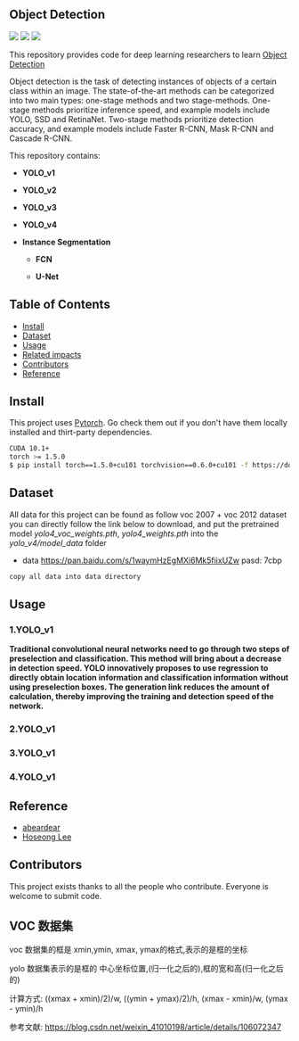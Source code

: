 ## Object Detection


[![](https://img.shields.io/badge/version-1.0.0-brightgreen.svg)](https://github.com/bruce1408/Pytorch_learning)
![](https://img.shields.io/badge/platform-Pytorch-brightgreen.svg)
![](https://img.shields.io/badge/python-3.6-blue.svg)


This repository provides code for deep learning researchers to learn [Object Detection](https://machinelearningmastery.com/object-recognition-with-deep-learning/)

Object detection is the task of detecting instances of objects of a certain class within an image. The state-of-the-art methods can be categorized into two main types: one-stage methods and two stage-methods. One-stage methods prioritize inference speed, and example models include YOLO, SSD and RetinaNet. Two-stage methods prioritize detection accuracy, and example models include Faster R-CNN, Mask R-CNN and Cascade R-CNN.

This repository contains:

- **YOLO_v1**
- **YOLO_v2**
- **YOLO_v3**
- **YOLO_v4**
- **Instance Segmentation**

  - **FCN**

  - **U-Net**

## Table of Contents

- [Install](#install)
- [Dataset](#Dataset)
- [Usage](#usage)
- [Related impacts](#Related-impacts)
- [Contributors](#Contributors)
- [Reference](#Reference)

## Install

This project uses [Pytorch](https://pytorch.org/get-started/previous-versions/). Go check them out if you don't have them locally installed and thirt-party dependencies.

```sh
CUDA 10.1+
torch >= 1.5.0
$ pip install torch==1.5.0+cu101 torchvision==0.6.0+cu101 -f https://download.pytorch.org/whl/torch_stable.html
```

## Dataset

All data for this project can be found as follow
voc 2007 + voc 2012 dataset you can directly follow the link below to download, and put the pretrained model *yolo4_voc_weights.pth*, *yolo4_weights.pth* into the *yolo_v4/model_data* folder


- data <https://pan.baidu.com/s/1waymHzEgMXi6Mk5fiixUZw>  pasd: 7cbp

```sh
copy all data into data directory
```

## Usage
### 1.YOLO_v1

**Traditional convolutional neural networks need to go through two steps of preselection and classification. This method will bring about a decrease in detection speed. YOLO innovatively proposes to use regression to directly obtain location information and classification information without using preselection boxes. The generation link reduces the amount of calculation, thereby improving the training and detection speed of the network.**

### 2.YOLO_v1
### 3.YOLO_v1
### 4.YOLO_v1

## Reference


- [abeardear](https://github.com/abeardear)
- [Hoseong Lee](https://github.com/hoya012/deep_learning_object_detection)



## Contributors

This project exists thanks to all the people who contribute.
Everyone is welcome to submit code.

## VOC 数据集
voc 数据集的框是 xmin,ymin, xmax, ymax的格式,表示的是框的坐标

yolo 数据集表示的是框的 中心坐标位置,(归一化之后的),框的宽和高(归一化之后的)

计算方式:
((xmax + xmin)/2)/w, ((ymin + ymax)/2)/h, (xmax - xmin)/w, (ymax - ymin)/h

参考文献:
https://blog.csdn.net/weixin_41010198/article/details/106072347